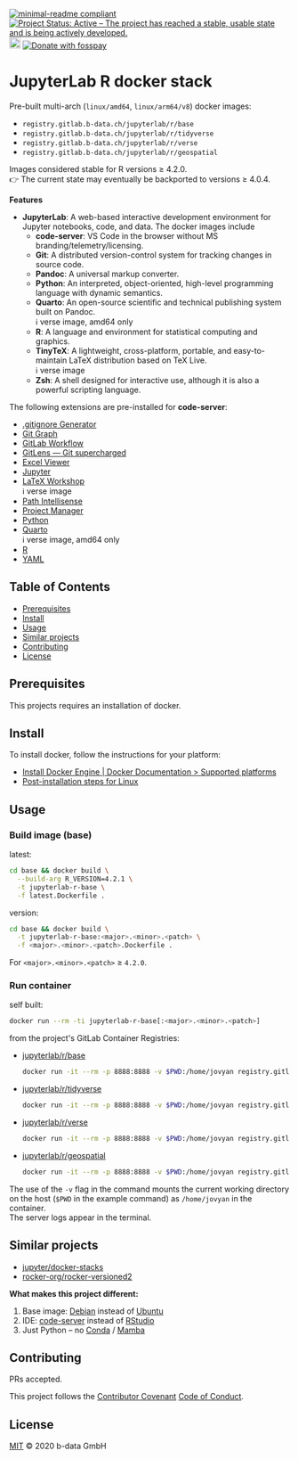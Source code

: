 [![minimal-readme compliant](https://img.shields.io/badge/readme%20style-minimal-brightgreen.svg)](https://github.com/RichardLitt/standard-readme/blob/master/example-readmes/minimal-readme.md) [![Project Status: Active – The project has reached a stable, usable state and is being actively developed.](https://www.repostatus.org/badges/latest/active.svg)](https://www.repostatus.org/#active) <a href="https://liberapay.com/benz0li/donate"><img src="https://liberapay.com/assets/widgets/donate.svg" alt="Donate using Liberapay" height="20"></a> <a href="https://benz0li.b-data.io/donate?project=1"><img src="https://benz0li.b-data.io/donate/static/donate-with-fosspay.png" alt="Donate with fosspay"></a>

# JupyterLab R docker stack

Pre-built multi-arch (`linux/amd64`, `linux/arm64/v8`) docker images:

*  `registry.gitlab.b-data.ch/jupyterlab/r/base`
*  `registry.gitlab.b-data.ch/jupyterlab/r/tidyverse`
*  `registry.gitlab.b-data.ch/jupyterlab/r/verse`
*  `registry.gitlab.b-data.ch/jupyterlab/r/geospatial`

Images considered stable for R versions ≥ 4.2.0.  
:point_right: The current state may eventually be backported to versions ≥
4.0.4.

**Features**

*  **JupyterLab**: A web-based interactive development environment for Jupyter
   notebooks, code, and data. The docker images include
    *  **code-server**: VS Code in the browser without MS
       branding/telemetry/licensing.
    *  **Git**: A distributed version-control system for tracking changes in
       source code.
    *  **Pandoc**: A universal markup converter.
    *  **Python**: An interpreted, object-oriented, high-level programming
       language with dynamic semantics.
    *  **Quarto**: An open-source scientific and technical publishing system
       built on Pandoc.  
       :information_source: verse image, amd64 only
    *  **R**: A language and environment for statistical computing and
       graphics.
    *  **TinyTeX**: A lightweight, cross-platform, portable, and
       easy-to-maintain LaTeX distribution based on TeX Live.  
       :information_source: verse image
    *  **Zsh**: A shell designed for interactive use, although it is also a
       powerful scripting language.

The following extensions are pre-installed for **code-server**:

*  [.gitignore Generator](https://github.com/piotrpalarz/vscode-gitignore-generator)
*  [Git Graph](https://open-vsx.org/extension/mhutchie/git-graph)
*  [GitLab Workflow](https://open-vsx.org/extension/GitLab/gitlab-workflow)
*  [GitLens — Git supercharged](https://open-vsx.org/extension/eamodio/gitlens)
*  [Excel Viewer](https://open-vsx.org/extension/GrapeCity/gc-excelviewer)
*  [Jupyter](https://open-vsx.org/extension/ms-toolsai/jupyter)
*  [LaTeX Workshop](https://open-vsx.org/extension/James-Yu/latex-workshop)  
    :information_source: verse image
*  [Path Intellisense](https://open-vsx.org/extension/christian-kohler/path-intellisense)
*  [Project Manager](https://open-vsx.org/extension/alefragnani/project-manager)
*  [Python](https://open-vsx.org/extension/ms-python/python)
*  [Quarto](https://open-vsx.org/extension/quarto/quarto)  
    :information_source: verse image, amd64 only
*  [R](https://open-vsx.org/extension/Ikuyadeu/r)
*  [YAML](https://open-vsx.org/extension/redhat/vscode-yaml)

## Table of Contents

*  [Prerequisites](#prerequisites)
*  [Install](#install)
*  [Usage](#usage)
*  [Similar projects](#similar-projects)
*  [Contributing](#contributing)
*  [License](#license)

## Prerequisites

This projects requires an installation of docker.

## Install

To install docker, follow the instructions for your platform:

*  [Install Docker Engine | Docker Documentation > Supported platforms](https://docs.docker.com/engine/install/#supported-platforms)
*  [Post-installation steps for Linux](https://docs.docker.com/engine/install/linux-postinstall/)

## Usage

### Build image (base)

latest:

```bash
cd base && docker build \
  --build-arg R_VERSION=4.2.1 \
  -t jupyterlab-r-base \
  -f latest.Dockerfile .
```

version:

```bash
cd base && docker build \
  -t jupyterlab-r-base:<major>.<minor>.<patch> \
  -f <major>.<minor>.<patch>.Dockerfile .
```

For `<major>.<minor>.<patch>` ≥ `4.2.0`.

### Run container

self built:

```bash
docker run --rm -ti jupyterlab-r-base[:<major>.<minor>.<patch>]
```

from the project's GitLab Container Registries:

*  [jupyterlab/r/base](https://gitlab.b-data.ch/jupyterlab/r/base/container_registry)  
    ```bash
    docker run -it --rm -p 8888:8888 -v $PWD:/home/jovyan registry.gitlab.b-data.ch/jupyterlab/r/base[:<major>[.<minor>[.<patch>]]]
    ```
*  [jupyterlab/r/tidyverse](https://gitlab.b-data.ch/jupyterlab/r/tidyverse/container_registry)  
    ```bash
    docker run -it --rm -p 8888:8888 -v $PWD:/home/jovyan registry.gitlab.b-data.ch/jupyterlab/r/tidyverse[:<major>[.<minor>[.<patch>]]]
    ```
*  [jupyterlab/r/verse](https://gitlab.b-data.ch/jupyterlab/r/verse/container_registry)  
    ```bash
    docker run -it --rm -p 8888:8888 -v $PWD:/home/jovyan registry.gitlab.b-data.ch/jupyterlab/r/verse[:<major>[.<minor>[.<patch>]]]
    ```
*  [jupyterlab/r/geospatial](https://gitlab.b-data.ch/jupyterlab/r/geospatial/container_registry)  
    ```bash
    docker run -it --rm -p 8888:8888 -v $PWD:/home/jovyan registry.gitlab.b-data.ch/jupyterlab/r/geospatial[:<major>[.<minor>[.<patch>]]]
    ```

The use of the `-v` flag in the command mounts the current working directory on
the host (`$PWD` in the example command) as `/home/jovyan` in the container.  
The server logs appear in the terminal.

## Similar projects

*  [jupyter/docker-stacks](https://github.com/jupyter/docker-stacks)
*  [rocker-org/rocker-versioned2](https://github.com/rocker-org/rocker-versioned2)

**What makes this project different:**

1.  Base image: [Debian](https://hub.docker.com/_/debian) instead of
    [Ubuntu](https://hub.docker.com/_/ubuntu)
1.  IDE: [code-server](https://github.com/coder/code-server) instead of
    [RStudio](https://github.com/rstudio/rstudio)
1.  Just Python – no [Conda](https://github.com/conda/conda) /
    [Mamba](https://github.com/mamba-org/mamba)

## Contributing

PRs accepted.

This project follows the
[Contributor Covenant](https://www.contributor-covenant.org)
[Code of Conduct](CODE_OF_CONDUCT.md).

## License

[MIT](LICENSE) © 2020 b-data GmbH
